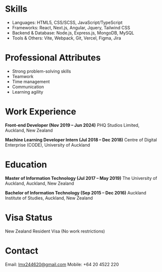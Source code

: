 # Skills

- Languages: HTML5, CSS/SCSS, JavaScript/TypeScript
- Frameworks: React, Next.js, Angular, Jquery, Tailwind CSS
- Backend & Database: Node.js, Express.js, MongoDB, MySQL
- Tools & Others: Vite, Webpack, Git, Vercel, Figma, Jira

# Professional Attributes

- Strong problem-solving skills
- Teamwork
- Time management
- Communication
- Learning agility

# Work Experience

**Front-end Developer (Nov 2019 – Jun 2024)**
PHQ Studios Limited, Auckland, New Zealand

**Machine Learning Developer Intern (Jul 2018 – Dec 2018)**
Centre of Digital Enterprise (CODE), University of Auckland

# Education

**Master of Information Technology (Jul 2017 – May 2019)**
The University of Auckland, Auckland, New Zealand

**Bachelor of Information Technology (Sep 2015 – Dec 2016)**
Auckland Institute of Studies, Auckland, New Zealand

# Visa Status

New Zealand Resident Visa (No work restrictions)

# Contact

Email: lmx244620@gmail.com
Mobile: +64 20 4522 220
